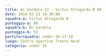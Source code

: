 ```yaml
---
title: Bc Gardolo 53 - Virtus Altogarda B 88
date: 2018-03-23 18:30:00
squadra-a: Virtus Altogarda B
punteggio-a: 88
squadra-b: Bc Gardolo
punteggio-b: 53
partite/squadra: under-16-17-18
luogo: Centro Sportivo Trento Nord
categoria: under 16
---
```

